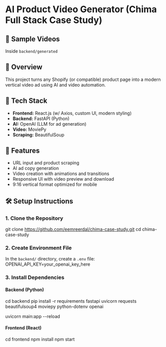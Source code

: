 # AI Product Video Generator (Chima Full Stack Case Study)

## 🎯 Sample Videos
Inside `backend/generated`

## 🎯 Overview
This project turns any Shopify (or compatible) product page into a modern vertical video ad using AI and video automation.

## 🧱 Tech Stack
- **Frontend:** React.js (w/ Axios, custom UI, modern styling)  
- **Backend:** FastAPI (Python)  
- **AI:** OpenAI (LLM for ad generation)  
- **Video:** MoviePy  
- **Scraping:** BeautifulSoup  

## 🚀 Features
- URL input and product scraping  
- AI ad copy generation  
- Video creation with animations and transitions  
- Responsive UI with video preview and download  
- 9:16 vertical format optimized for mobile

## 🛠️ Setup Instructions

### 1. Clone the Repository
git clone https://github.com/eemreerdal/chima-case-study.git
cd chima-case-study

### 2. Create Environment File
In the `backend/` directory, create a `.env` file:
OPENAI_API_KEY=your_openai_key_here

### 3. Install Dependencies
#### Backend (Python)
cd backend
pip install -r requirements
fastapi
uvicorn
requests
beautifulsoup4
moviepy
python-dotenv
openai

uvicorn main:app --reload

#### Frontend (React)
cd frontend
npm install
npm start

